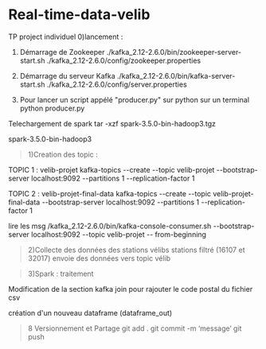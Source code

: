 # Real-time-data-velib
TP project individuel 
0)lancement : 

1. Démarrage de Zookeeper
./kafka_2.12-2.6.0/bin/zookeeper-server-start.sh ./kafka_2.12-2.6.0/config/zookeeper.properties

2. Démarrage du serveur Kafka
./kafka_2.12-2.6.0/bin/kafka-server-start.sh ./kafka_2.12-2.6.0/config/server.properties

3. Pour lancer un script appélé "producer.py" sur python sur un terminal
python producer.py


Telechargement de spark
tar -xzf spark-3.5.0-bin-hadoop3.tgz


spark-3.5.0-bin-hadoop3
>1)Creation des topic :

TOPIC 1 : velib-projet
kafka-topics --create --topic velib-projet --bootstrap-server localhost:9092 --partitions 1 --replication-factor 1

TOPIC 2 : velib-projet-final-data
kafka-topics --create --topic velib-projet-final-data --bootstrap-server localhost:9092 --partitions 1 --replication-factor 1


lire les msg 
/kafka_2.12-2.6.0/bin/kafka-console-consumer.sh --bootstrap-server localhost:9092 --topic velib-projet -- from-beginning

>2)Collecte des données des stations vélibs 
stations filtré (16107 et 32017)
envoie des données vers topic vélib

>3)Spark : traitement

Modification de la section kafka join pour rajouter le code postal du fichier csv 

création d'un nouveau dataframe (dataframe_out)

>8 Versionnement et Partage
git add .
git commit -m ‘message’
git push 
